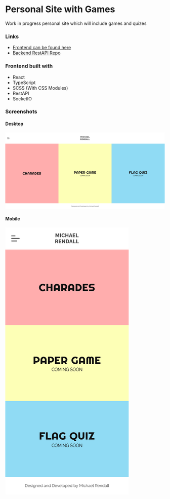 # Personal Site with Games

Work in progress personal site which will include games and quizes

### Links

- [Frontend can be found here](https://michaelrendall.co.uk/)
- [Backend RestAPI Repo](https://github.com/MichaelRendall/personal-backend)

### Frontend built with

- React
- TypeScript
- SCSS (With CSS Modules)
- RestAPI
- SocketIO

### Screenshots

#### Desktop

![](./src/assets/screenshots/screenshot-desktop.png)

#### Mobile

![](./src/assets/screenshots/screenshot-mobile.png)
